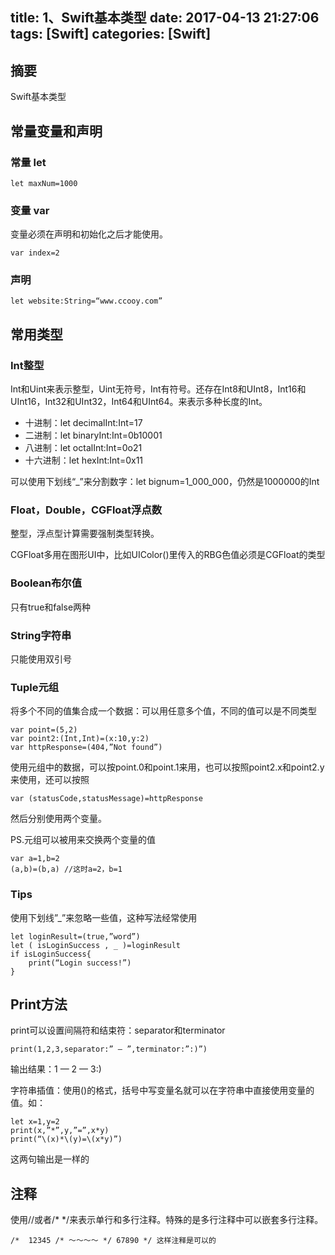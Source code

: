 title: 1、Swift基本类型
date: 2017-04-13 21:27:06
tags: [Swift]
categories: [Swift]
---

## 摘要
Swift基本类型
<!--more-->

## 常量变量和声明

### 常量 let

	let maxNum=1000

### 变量 var

变量必须在声明和初始化之后才能使用。

	var index=2

### 声明

	let website:String=“www.ccooy.com”

## 常用类型

### Int整型

Int和Uint来表示整型，Uint无符号，Int有符号。还存在Int8和UInt8，Int16和UInt16，Int32和UInt32，Int64和UInt64。来表示多种长度的Int。

* 十进制：let decimalInt:Int=17
* 二进制：let binaryInt:Int=0b10001
* 八进制：let octalInt:Int=0o21
* 十六进制：let hexInt:Int=0x11

可以使用下划线“_”来分割数字：let bignum=1_000_000，仍然是1000000的Int

### Float，Double，CGFloat浮点数

整型，浮点型计算需要强制类型转换。

CGFloat多用在图形UI中，比如UIColor()里传入的RBG色值必须是CGFloat的类型

### Boolean布尔值
	
只有true和false两种

### String字符串
	
只能使用双引号

### Tuple元组

将多个不同的值集合成一个数据：可以用任意多个值，不同的值可以是不同类型

	var point=(5,2)
	var point2:(Int,Int)=(x:10,y:2)
	var httpResponse=(404,”Not found”)

使用元组中的数据，可以按point.0和point.1来用，也可以按照point2.x和point2.y来使用，还可以按照

	var (statusCode,statusMessage)=httpResponse

然后分别使用两个变量。

PS.元组可以被用来交换两个变量的值

	var a=1,b=2
	(a,b)=(b,a)	//这时a=2，b=1

### Tips

使用下划线”_”来忽略一些值，这种写法经常使用

	let loginResult=(true,”word”)
	let ( isLoginSuccess , _ )=loginResult
	if isLoginSuccess{
		print(“Login success!”)
	}

## Print方法

print可以设置间隔符和结束符：separator和terminator

	print(1,2,3,separator:” — ”,terminator:”:)”)
	
输出结果：1 — 2 — 3:)

字符串插值：使用\()的格式，括号中写变量名就可以在字符串中直接使用变量的值。如：

	let x=1,y=2
	print(x,”*”,y,”=”,x*y)
	print(“\(x)*\(y)=\(x*y)”)

这两句输出是一样的

## 注释

使用//或者/* */来表示单行和多行注释。特殊的是多行注释中可以嵌套多行注释。

	/*  12345 /* ～～～～ */ 67890 */ 这样注释是可以的




